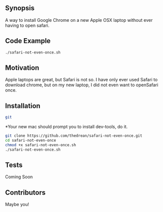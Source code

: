 ## Synopsis

A way to install Google Chrome on a new Apple OSX laptop without ever having to open safari.

## Code Example

```bash
./safari-not-even-once.sh
```

## Motivation

Apple laptops are great, but Safari is not so. I have only ever used Safari to download chrome, but on my new laptop, I did not even want to openSafari once.

## Installation

```bash
git
```

*Your new mac should prompt you to install dev-tools, do it.

```bash
git clone https://github.com/thedrean/safari-not-even-once.git
cd safari-not-even-once
chmod +x safari-not-even-once.sh
./safari-not-even-once.sh
```



## Tests

Coming Soon

## Contributors

Maybe you!



